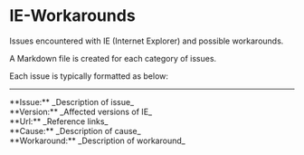IE-Workarounds
==============

Issues encountered with IE (Internet Explorer) and possible workarounds.

A Markdown file is created for each category of issues.

Each issue is typically formatted as below:<br />
<hr />
**Issue:** _Description of issue_<br />
**Version:** _Affected versions of IE_<br />
**Url:** _Reference links_<br />
**Cause:** _Description of cause_<br />
**Workaround:** _Description of workaround_

